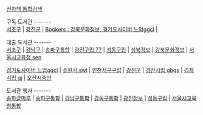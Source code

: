 [전자책 통합검색](http://ebook.starlove.net)  

구독 도서관 -------  
[서초구](https://seocholib.dkyobobook.co.kr/member/memberLogin.ink)  |
[강진군](https://gjlib.dkyobobook.co.kr/member/memberLogin.ink?redirectUrl=https%3A//gjlib.dkyobobook.co.kr/main.ink)  |
[Bookers : 강북문화정보, 경기도사이버 느업ggcl](https://www.bookers.life/login.do)  |

대출 도서관 -------  
[서초구](https://ebook.seocholib.or.kr/elibrary-front/member/memberLogin.ink?redirectUrl=https%3A//ebook.seocholib.or.kr/elibrary-front/main.ink)  |
[강남구](https://ebook.gangnam.go.kr/libmem/mem_login.asp)  |
[송파구통합](https://www.splib.or.kr/intro/program/memberLogin.do)  |
[광진구립 77](https://www.gwangjinlib.seoul.kr/gjinfo/memberLogin.do?returnUrl=/gjinfo/40007/contents.do)  |
[성동구립](https://www.sdlib.or.kr/SD/site/member/login.do?prepage=%2FSD%2Fmain.do)  |
[성북정보](https://www.sblib.seoul.kr/sblib/menu/10189/program/30049/login.do)  |
[강북문화정보](https://ebook.gblib.or.kr/Kyobo_T3/Default.asp)  |
[서울시교육청 sen](https://e-lib.sen.go.kr/login)    

[경기도사이버 느업ggcl](https://ebook.library.kr/login)  |
[수원시 swl](https://ebook.suwonlib.go.kr/elibrary-front/member/memberLogin.ink)  |
[인천서구구립](https://issllib.dkyobobook.co.kr/member/memberLogin.ink)  |
[강진군](https://www.gjlib.go.kr:446/elibrary-front/member/memberLogin.ink?redirectUrl=https%3A//www.gjlib.go.kr%3A446/elibrary-front/)  |
[경산시립 gbgs](https://elib.gbgs.go.kr/member/?mode=login)  |
[김제시립 gj](https://ebook-gjl.gimje.go.kr:444/elibrary-front/member/memberLogin.ink)  |
[오산시중앙](https://www.osanlibrary.go.kr/intro/program/memberLogin.do)  

도서관 행사 -------  
[송파글마루](https://www.splib.or.kr/spjlib/index.do)  |
[송파구통합](https://www.splib.or.kr/intro/menu/10052/program/30014/eventList.do)  |
[강남구통합](https://library.gangnam.go.kr/intro/menu/10045/program/30013/lectureList.do)  |
[강동구통합](https://www.gdlibrary.or.kr/web/menu/10093/program/30011/lectureList.do)  |
[광진정보](https://www.gwangjinlib.seoul.kr/gjinfo/eventList.do?programTypeCd=news)  |
[성동구립](https://www.sdlib.or.kr/SD/edusat/list.do)  |
[서울시교육청통합](https://lib.sen.go.kr/lib/module/teach/index.do?menu_idx=11)  
  
